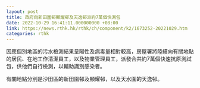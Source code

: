 ```yaml
---
layout: post
title: 政府向新田圍邨顯耀邨及天逸邨派約7萬個快測包
date: 2022-10-29 16:41:11.000000000 +08:00
link: https://news.rthk.hk/rthk/ch/component/k2/1673252-20221029.htm
categories: rthk
---
```


因應個別地區的污水檢測結果呈陽性及病毒量相對較高，房屋署將陸續向有關地點的居民、在地工作清潔員工，以及物業管理員工，派發合共約7萬個快速抗原測試包，供他們自行檢測，以輔助識別感染者。
 
有關地點分別是沙田區的新田圍邨及顯耀邨，以及天水圍的天逸邨。
